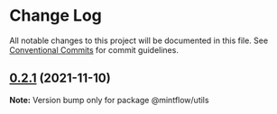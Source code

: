 # Change Log

All notable changes to this project will be documented in this file.
See [Conventional Commits](https://conventionalcommits.org) for commit guidelines.

## [0.2.1](https://github.com/vechai/mintflow/compare/@mintflow/utils@0.1.0...@mintflow/utils@0.2.1) (2021-11-10)

**Note:** Version bump only for package @mintflow/utils
